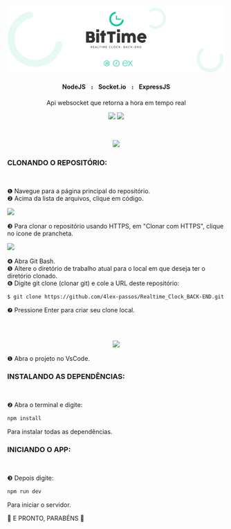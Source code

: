 
<p align="center">
    <img src="https://github.com/4lex-passos/NodeAPI-with-Websockets/blob/master/public/README-HEADER-TEMPLATE-2000x614.png" />
</p>

<h4 align="center">
    NodeJSㅤ᎓ㅤSocket.ioㅤ᎓ㅤExpressJS
</h4>

<p align="center">Api websocket que retorna a hora em tempo real</p>

<p align="center">
<img src="https://img.shields.io/static/v1?label=Status&message=FINISHED&color=09c89f&style=for-the-badge&logo=ghost"/>
<img src="https://img.shields.io/static/v1?label=License&message=Mit&color=09c89f&style=for-the-badge&logo=Ghost"/>
</p>

</br>

<p alt="INSTALAÇÃO" align="center">
    <img src="https://github.com/4lex-passos/Realtime_Clock_FRONT-END/blob/master/public/README-TITLES-INSTALA%C3%87%C3%83O.png" />
</p>

### CLONANDO O REPOSITÓRIO:
</br>

❶ Navegue para a página principal do repositório.
</br>
❷ Acima da lista de arquivos, clique em código.

<p>
    <img width ="50%" src="https://docs.github.com/assets/images/help/repository/code-button.png" />
</p>

❸ Para clonar o repositório usando HTTPS, em "Clonar com HTTPS", clique no ícone de prancheta.

<p>
    <img width ="50%" src="https://docs.github.com/assets/images/help/repository/https-url-clone.png" />
</p>

❹ Abra Git Bash.
</br>
❺ Altere o diretório de trabalho atual para o local em que deseja ter o diretório clonado.
</br>
❻ Digite git clone (clonar git) e cole a URL deste repositório:

```sh
$ git clone https://github.com/4lex-passos/Realtime_Clock_BACK-END.git
```

❼ Pressione Enter para criar seu clone local.

</br>
</br>

<p alt="EXECUÇÃO" align="center">
    <img src="https://github.com/4lex-passos/Realtime_Clock_FRONT-END/blob/master/public/README-TITLES-EXECU%C3%87%C3%83O.png" />
</p>

❶ Abra o projeto no VsCode.

### INSTALANDO AS DEPENDÊNCIAS:
</br>

❷ Abra o terminal e digite:

```sh
npm install
```

Para instalar todas as dependências.

### INICIANDO O APP:
</br>

❸ Depois digite:

```sh
npm run dev
```

Para iniciar o servidor.

🎉 E PRONTO, PARABÉNS 🎊
